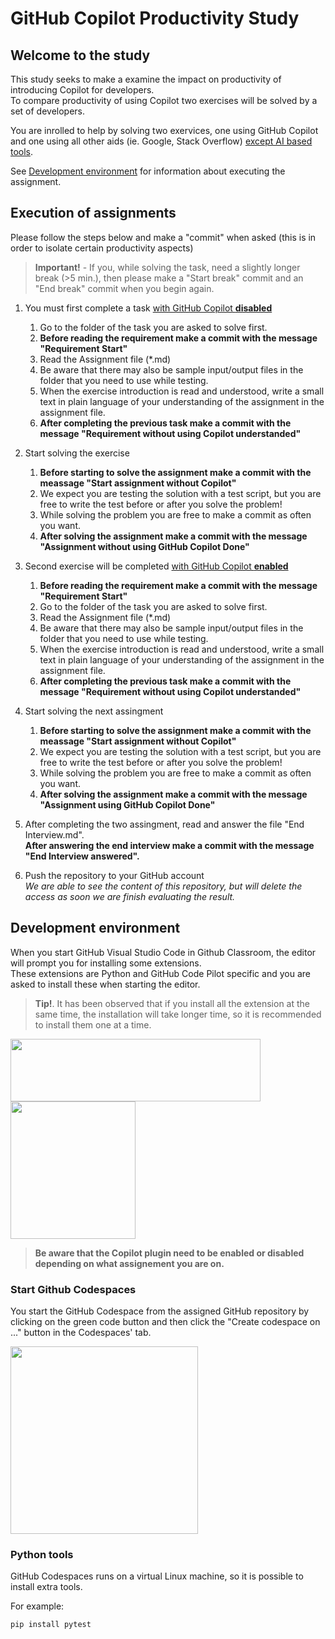 # GitHub Copilot Productivity Study

## Welcome to the study

This study seeks to make a examine the impact on productivity of introducing Copilot for developers.  
To compare productivity of using Copilot two exercises will be solved by a set of developers.

You are inrolled to help by solving two exervices, one using GitHub Copilot and one using all other aids (ie. Google, Stack Overflow) <U>except AI based tools</U>.

See [Development environment](#DevEnvironment) for information about executing the assignment.

## Execution of assignments

Please follow the steps below and make a "commit" when asked (this is in order to isolate certain productivity aspects)

> __Important!__ - If you, while solving the task, need a slightly longer break (>5 min.), then please make a "Start break" commit and an "End break" commit when you begin again.

1. You must first complete a task <U>with GitHub Copilot __disabled__</U>
    1. Go to the folder of the task you are asked to solve first.
    1. __Before reading the requirement make a commit with the message "Requirement Start"__
    1. Read the Assignment file (*.md)
    1. Be aware that there may also be sample input/output files in the folder that you need to use while testing.  
    1. When the exercise introduction is read and understood, write a small text in plain language of your understanding of the assignment in the assignment file.
    1. __After completing the previous task make a commit with the message "Requirement without using Copilot understanded"__
1. Start solving the exercise    
   1. __Before starting to solve the assignment make a commit with the meassage "Start assignment without Copilot"__
   1. We expect you are testing the solution with a test script, but you are free to write the test before or after you solve the problem!
   1. While solving the problem you are free to make a commit as often you want.
   1. __After solving the assignment make a commit with the message "Assignment without using GitHub Copilot Done"__

1. Second exercise will be completed <U>with GitHub Copilot __enabled__</u>
    1. __Before reading the requirement make a commit with the message "Requirement Start"__
    1. Go to the folder of the task you are asked to solve first.
    1. Read the Assignment file (*.md)
    1. Be aware that there may also be sample input/output files in the folder that you need to use while testing.
    1. When the exercise introduction is read and understood, write a small text in plain language of your understanding of the assignment in the assignment file.
    1. __After completing the previous task make a commit with the message "Requirement without using Copilot understanded"__
1. Start solving the next assingment
   1. __Before starting to solve the assignment make a commit with the meassage "Start assignment without Copilot"__    
   1. We expect you are testing the solution with a test script, but you are free to write the test before or after you solve the problem!
   1. While solving the problem you are free to make a commit as often you want.
   1. __After solving the assignment make a commit with the message "Assignment using GitHub Copilot Done"__
1. After completing the two assingment, read and answer the file "End Interview.md".  
__After answering the end interview make a commit with the message "End Interview answered".__
1. Push the repository to your GitHub account  
_We are able to see the content of this repository, but will delete the access as soon we are finish evaluating the result._

## <a name="DevEnvironment"></a> Development environment

When you start GitHub Visual Studio Code in Github Classroom, the editor will prompt you for installing some extensions.  
These extensions are Python and GitHub Code Pilot specific and you are asked to install these when starting the editor.  
>__Tip!__. It has been observed that if you install all the extension at the same time, the installation will take longer time, so it is recommended to install them one at a time.

<img src="./.Attachments/GitHubCodespacesExtensionInstall.png" width="400" height="100">
<img src="./.Attachments/GitHubCodespacesExtensionInstalled.png" width="200" height="220">

>__Be aware that the Copilot plugin need to be enabled or disabled depending on what assignement you are on.__

### Start Github Codespaces

You start the GitHub Codespace from the assigned GitHub repository by clicking on the green code button and then click the "Create codespace on ..." button in the Codespaces' tab.

<img src="./.Attachments/GitHubCodespacesCreation.png" width="300" height="300">

### Python tools

GitHub Codespaces runs on a virtual Linux machine, so it is possible to install extra tools.

For example:
```bash
pip install pytest
```